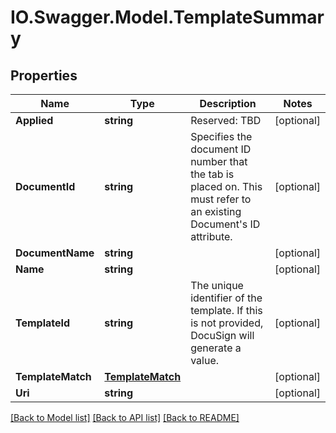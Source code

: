 # IO.Swagger.Model.TemplateSummary
## Properties

Name | Type | Description | Notes
------------ | ------------- | ------------- | -------------
**Applied** | **string** | Reserved: TBD | [optional] 
**DocumentId** | **string** | Specifies the document ID number that the tab is placed on. This must refer to an existing Document&#39;s ID attribute. | [optional] 
**DocumentName** | **string** |  | [optional] 
**Name** | **string** |  | [optional] 
**TemplateId** | **string** | The unique identifier of the template. If this is not provided, DocuSign will generate a value.  | [optional] 
**TemplateMatch** | [**TemplateMatch**](TemplateMatch.md) |  | [optional] 
**Uri** | **string** |  | [optional] 

[[Back to Model list]](../README.md#documentation-for-models) [[Back to API list]](../README.md#documentation-for-api-endpoints) [[Back to README]](../README.md)

